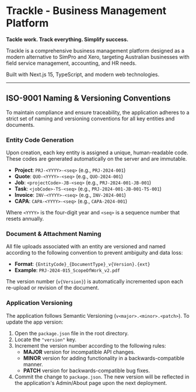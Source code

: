 # Trackle - Business Management Platform

**Tackle work. Track everything. Simplify success.**

Trackle is a comprehensive business management platform designed as a modern alternative to SimPro and Xero, targeting Australian businesses with field service management, accounting, and HR needs.

Built with Next.js 15, TypeScript, and modern web technologies.

---

## ISO-9001 Naming & Versioning Conventions

To maintain compliance and ensure traceability, the application adheres to a strict set of naming and versioning conventions for all key entities and documents.

### Entity Code Generation

Upon creation, each key entity is assigned a unique, human-readable code. These codes are generated automatically on the server and are immutable.

-   **Project**: `PRJ-<YYYY>-<seq>` (e.g., `PRJ-2024-001`)
-   **Quote**: `QUO-<YYYY>-<seq>` (e.g., `QUO-2024-001`)
-   **Job**: `<projectCode>-JB-<seq>` (e.g., `PRJ-2024-001-JB-001`)
-   **Task**: `<jobCode>-TS-<seq>` (e.g., `PRJ-2024-001-JB-001-TS-001`)
-   **Invoice**: `INV-<YYYY>-<seq>` (e.g., `INV-2024-001`)
-   **CAPA**: `CAPA-<YYYY>-<seq>` (e.g., `CAPA-2024-001`)

Where `<YYYY>` is the four-digit year and `<seq>` is a sequence number that resets annually.

### Document & Attachment Naming

All file uploads associated with an entity are versioned and named according to the following convention to prevent ambiguity and data loss:

-   **Format**: `{EntityCode}_{DocumentType}_v{Version}.{ext}`
-   **Example**: `PRJ-2024-015_ScopeOfWork_v2.pdf`

The version number (`v{Version}`) is automatically incremented upon each re-upload or revision of the document.

### Application Versioning

The application follows Semantic Versioning (`v<major>.<minor>.<patch>`). To update the app version:

1.  Open the `package.json` file in the root directory.
2.  Locate the `"version"` key.
3.  Increment the version number according to the following rules:
    -   **MAJOR** version for incompatible API changes.
    -   **MINOR** version for adding functionality in a backwards-compatible manner.
    -   **PATCH** version for backwards-compatible bug fixes.
4.  Commit the change to `package.json`. The new version will be reflected in the application's Admin/About page upon the next deployment.
